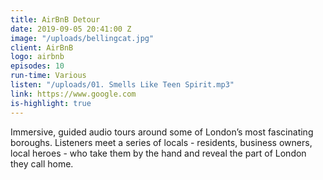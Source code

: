 ```yaml
---
title: AirBnB Detour
date: 2019-09-05 20:41:00 Z
image: "/uploads/bellingcat.jpg"
client: AirBnB
logo: airbnb
episodes: 10
run-time: Various
listen: "/uploads/01. Smells Like Teen Spirit.mp3"
link: https://www.google.com
is-highlight: true
---
```


Immersive, guided audio tours around some of London’s most fascinating boroughs. Listeners meet a series of locals - residents, business owners, local heroes - who take them by the hand and reveal the part of London they call home.
